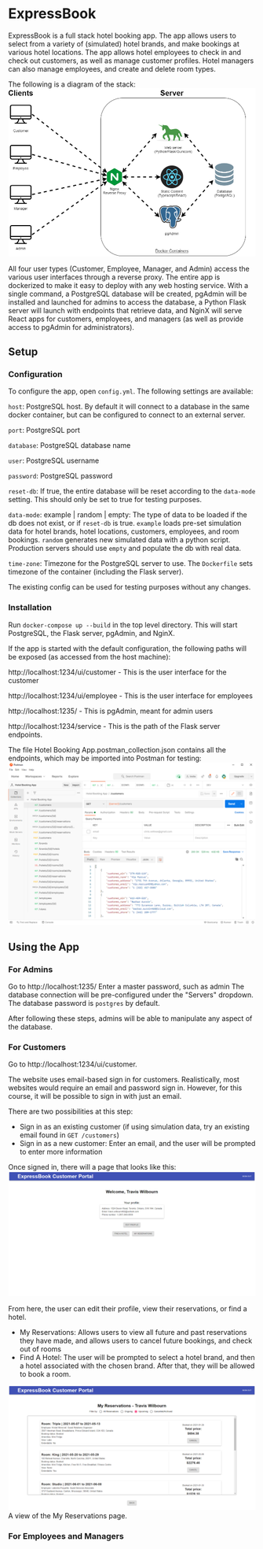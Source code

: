 # ExpressBook
ExpressBook is a full stack hotel booking app. The app allows users to select from a variety of (simulated) hotel brands, and make bookings at various hotel locations. The app allows hotel employees to check in and check out customers, as well as manage customer profiles. Hotel managers can also manage employees, and create and delete room types.

The following is a diagram of the stack:
![Diagram of the app.](https://raw.githubusercontent.com/chrisvettese/expressbook/main/images/i2.png)

All four user types (Customer, Employee, Manager, and Admin) access the various user interfaces through a reverse proxy. The entire app is dockerized to make it easy to deploy with any web hosting service. With a single command, a PostgreSQL database will be created, pgAdmin will be installed and launched for admins to access the database, a Python Flask server will launch with endpoints that retrieve data, and NginX will serve React apps for customers, employees, and managers (as well as provide access to pgAdmin for administrators).

## Setup
### Configuration
To configure the app, open `config.yml`. The following settings are available:

`host`: PostgreSQL host. By default it will connect to a database in the same docker container, but can be configured to connect to an external server.

`port`: PostgreSQL port

`database`: PostgreSQL database name

`user`: PostgreSQL username

`password`: PostgreSQL password

`reset-db`: If true, the entire database will be reset according to the `data-mode` setting. This should only be set to true for testing purposes.

`data-mode`: example | random | empty: The type of data to be loaded if the db does not exist, or if `reset-db` is true. `example` loads pre-set simulation data for hotel brands, hotel locations, customers, employees, and room bookings. `random` generates new simulated data with a python script. Production servers should use `empty` and populate the db with real data.

`time-zone`: Timezone for the PostgreSQL server to use. The `Dockerfile` sets timezone of the container (including the Flask server).

The existing config can be used for testing purposes without any changes.

### Installation

Run `docker-compose up --build` in the top level directory. This will start PostgreSQL, the Flask server, pgAdmin, and NginX.

If the app is started with the default configuration, the following paths will be exposed (as accessed from the host machine):

http://localhost:1234/ui/customer - This is the user interface for the customer

http://localhost:1234/ui/employee - This is the user interface for employees
  
http://localhost:1235/ - This is pgAdmin, meant for admin users
  
http://localhost:1234/service - This is the path of the Flask server endpoints.


The file Hotel Booking App.postman_collection.json contains all the endpoints, which may be imported into Postman for testing:
![Postman Endpoints.](https://raw.githubusercontent.com/chrisvettese/expressbook/main/images/i3.png)

## Using the App
### For Admins
Go to http://localhost:1235/
Enter a master password, such as admin
The database connection will be pre-configured under the "Servers" dropdown. The database password is `postgres` by default.

After following these steps, admins will be able to manipulate any aspect of the database.

### For Customers

Go to http://localhost:1234/ui/customer.

The website uses email-based sign in for customers. Realistically, most websites would require an email and password sign in. However, for this course, it will be possible to sign in with just an email.

There are two possibilities at this step:
* Sign in as an existing customer (if using simulation data, try an existing email found in `GET /customers`)
* Sign in as a new customer: Enter an email, and the user will be prompted to enter more information

Once signed in, there will a page that looks like this:
![Customer welcome page.](https://raw.githubusercontent.com/chrisvettese/expressbook/main/images/i4.PNG)

From here, the user can edit their profile, view their reservations, or find a hotel.
* My Reservations: Allows users to view all future and past reservations they have made, and allows users to cancel future bookings, and check out of rooms
* Find A Hotel: The user will be prompted to select a hotel brand, and then a hotel associated with the chosen brand. After that, they will be allowed to book a room.

![A view of the My Reservations page.](https://raw.githubusercontent.com/chrisvettese/expressbook/main/images/i1.PNG)
A view of the My Reservations page.

### For Employees and Managers

